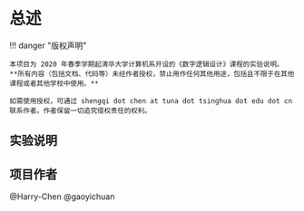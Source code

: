 # 总述

!!! danger "版权声明"

    本项目为 2020 年春季学期起清华大学计算机系开设的《数字逻辑设计》课程的实验说明。
    **所有内容（包括文档、代码等）未经作者授权，禁止用作任何其他用途，包括且不限于在其他课程或者其他学校中使用。**
    
    如需使用授权，可通过 shengqi dot chen at tuna dot tsinghua dot edu dot cn 联系作者。作者保留一切追究侵权责任的权利。

## 实验说明



## 项目作者

@Harry-Chen @gaoyichuan
